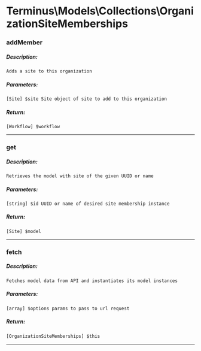 # Terminus\Models\Collections\OrganizationSiteMemberships

### addMember
##### Description:
    Adds a site to this organization

##### Parameters:
    [Site] $site Site object of site to add to this organization

##### Return:
    [Workflow] $workflow

---

### get
##### Description:
    Retrieves the model with site of the given UUID or name

##### Parameters:
    [string] $id UUID or name of desired site membership instance

##### Return:
    [Site] $model

---

### fetch
##### Description:
    Fetches model data from API and instantiates its model instances

##### Parameters:
    [array] $options params to pass to url request

##### Return:
    [OrganizationSiteMemberships] $this

---

